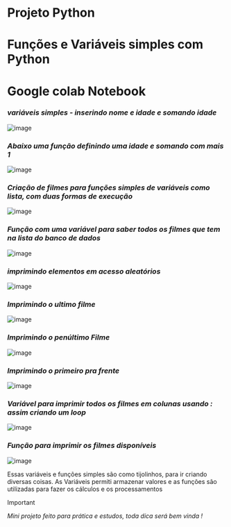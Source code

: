# Projeto Python

# **Funções e Variáveis simples com Python**
# **Google colab Notebook**

### *variáveis simples - inserindo nome e idade e somando idade*

![image](https://github.com/MatiasMoraes/Projeto-Simples-Python/assets/141168863/86e3385e-c1cd-495d-82d1-fb2b086203ba)


### *Abaixo uma função definindo uma idade e somando com mais 1*

![image](https://github.com/MatiasMoraes/Projeto-Simples-Python/assets/141168863/f1bec0f8-0772-4176-aba2-a3df5d615f17)

### *Criação de filmes para funções simples de variáveis como lista, com duas formas de execução*

![image](https://github.com/MatiasMoraes/Projeto-Simples-Python/assets/141168863/def9bcda-3b25-47cc-8004-b32157f6c282)

### *Função com uma variável para saber todos os filmes que tem na lista do banco de dados*

![image](https://github.com/MatiasMoraes/Projeto-Simples-Python/assets/141168863/b59f632b-4db8-473d-b7df-26360d9cb48d)

### *imprimindo elementos em acesso aleatórios*

![image](https://github.com/MatiasMoraes/Projeto-Simples-Python/assets/141168863/9f6b0053-d77f-4391-a92a-9f9d44662f8c)

### *Imprimindo o ultimo filme*

![image](https://github.com/MatiasMoraes/Projeto-Simples-Python/assets/141168863/c4a5bde7-a3ab-48ff-9470-4b30fda1c934)

### *Imprimindo o penúltimo Filme*

![image](https://github.com/MatiasMoraes/Projeto-Simples-Python/assets/141168863/0e86cded-234c-4c88-9726-f9ac518c8f02)

### *Imprimindo o primeiro pra frente*

![image](https://github.com/MatiasMoraes/Projeto-Simples-Python/assets/141168863/e5735b50-99c0-40fa-9ec1-00c580c82cf1)

### *Variável para imprimir todos os filmes em colunas usando : assim criando um loop*

![image](https://github.com/MatiasMoraes/Projeto-Simples-Python/assets/141168863/0ebd4ac4-ae14-44a8-bf92-a3720af02244)

### *Função para imprimir os filmes disponíveis*

![image](https://github.com/MatiasMoraes/Projeto-Simples-Python/assets/141168863/142084f3-db73-452a-b3d9-dbf49f365619)

Essas variáveis e funções simples são como tijolinhos, para ir criando diversas coisas.
As Variáveis permiti armazenar valores e as funções são utilizadas para fazer os cálculos e os processamentos  

> [!IMPORTANT]
> *Mini projeto feito para prática e estudos, toda dica será bem vinda !* 

















